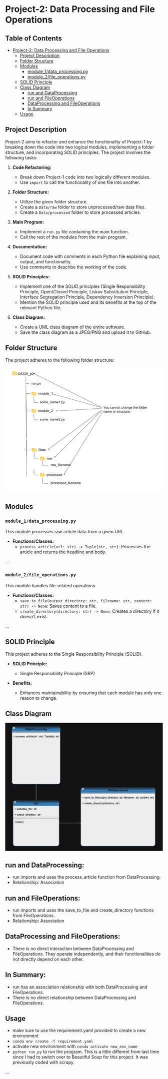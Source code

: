 # Project-2: Data Processing and File Operations

## Table of Contents

- [Project-2: Data Processing and File Operations](#project-2-data-processing-and-file-operations)
    - [Project Description](#project-description)
    - [Folder Structure](#folder-structure)
    - [Modules](#modules)
        - [module_1/data_processing.py](#module_1data_processingpy)
        - [module_2/file_operations.py](#module_2file_operationspy)
    - [SOLID Principle](#solid-principle)
    - [Class Diagram](#class-diagram)
        - [run and DataProcessing](#run-and-DataProcessing)
        - [run and FileOperations](#run-and-FileOperations)
        - [DataProcessing and FileOperations](#DataProcessing-and-FileOperations)
        - [In Summary](#In-Summary) 
    - [Usage](#usage)

## Project Description

Project-2 aims to refactor and enhance the functionality of Project-1 by breaking down the code into two logical modules, implementing a folder structure, and incorporating SOLID principles. The project involves the following tasks:

1. **Code Refactoring:**
   - Break down Project-1 code into two logically different modules.
   - Use `import` to call the functionality of one file into another.

2. **Folder Structure:**
   - Utilize the given folder structure.
   - Create a `Data/raw` folder to store unprocessed/raw data files.
   - Create a `Data/processed` folder to store processed articles.

3. **Main Program:**
   - Implement a `run.py` file containing the main function.
   - Call the rest of the modules from the main program.

4. **Documentation:**
   - Document code with comments in each Python file explaining input, output, and functionality.
   - Use comments to describe the working of the code.

5. **SOLID Principles:**
   - Implement one of the SOLID principles (Single Responsibility Principle, Open/Closed Principle, Liskov Substitution Principle, Interface Segregation Principle, Dependency Inversion Principle).
   - Mention the SOLID principle used and its benefits at the top of the relevant Python file.

6. **Class Diagram:**
   - Create a UML class diagram of the entire software.
   - Save the class diagram as a JPEG/PNG and upload it to GitHub.

## Folder Structure

The project adheres to the following folder structure:


<img src="images/Screenshot%202024-03-01%20142824.png" alt="image of folder structure"/>



## Modules

### `module_1/data_processing.py`

This module processes raw article data from a given URL.

- **Functions/Classes:**
  - `process_article(url: str) -> Tuple[str, str]`: Processes the article and returns the headline and body.

...

### `module_2/file_operations.py`

This module handles file-related operations.

- **Functions/Classes:**
  - `save_to_file(output_directory: str, filename: str, content: str) -> None`: Saves content to a file.
  - `create_directory(directory: str) -> None`: Creates a directory if it doesn't exist.

...

## SOLID Principle

This project adheres to the Single Responsibility Principle (SOLID).

- **SOLID Principle:**
  - Single Responsibility Principle (SRP)

- **Benefits:**
  - Enhances maintainability by ensuring that each module has only one reason to change.

## Class Diagram
<img src="images/class_diagram.png" alt="image of class diagram"/>

## run and DataProcessing:
- run imports and uses the process_article function from DataProcessing.
- Relationship: Association

## run and FileOperations:
- run imports and uses the save_to_file and create_directory functions from FileOperations.
- Relationship: Association

 ## DataProcessing and FileOperations:
- There is no direct interaction between DataProcessing and FileOperations. They operate independently, and their functionalities do not directly depend on each other.

## In Summary:
- run has an association relationship with both DataProcessing and FileOperations.
- There is no direct relationship between DataProcessing and FileOperations.

## Usage
- make sure to use the requirement.yaml provided to create a new environment
- `conda env create -f requirement.yaml`
- activate new environment with `conda activate new_env_name`
- `python run.py` to run the program. This is a little different from last time since I had to switch over to Beautiful Soup for this project. It was previously coded with scrapy.

...





